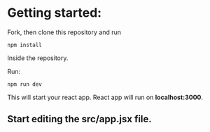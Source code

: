 # Getting started:
Fork, then clone this repository and run

    npm install

Inside the repository.

Run:

    npm run dev

This will start your react app.
React app will run on **localhost:3000**.

## Start editing the **src/app.jsx** file.

<!-- Add a state variable called "loggedIn", which will be False. -->
<!-- Add a state variable called "username", which will be null at first. -->

<!-- Make it so that our card components are hidden at first, when user opens the website. -->
<!-- Add a login screen to our page. It'll be one div, with the following tags inside of it: -->
<!-- A text input field for our username. -->
<!-- A button called "Log In".  -->
<!-- When the user types in a username and presses the login button, save that username from the input into the "username" state variable. Set "loggedIn" to true. -->
<!-- If "loggedIn" is true, hide the login screen, and show the input and card components from last time. -->
<!-- You can use CSS classes to show or hide the components. -->

